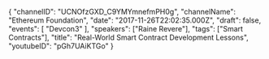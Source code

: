 {
    "channelID": "UCNOfzGXD_C9YMYmnefmPH0g",
    "channelName": "Ethereum Foundation",
    "date": "2017-11-26T22:02:35.000Z",
    "draft": false,
    "events": [
        "Devcon3"
    ],
    "speakers": ["Raine Revere"],
    "tags": ["Smart Contracts"],
    "title": "Real-World Smart Contract Development Lessons",
    "youtubeID": "pGh7UAiKTGo"
}
